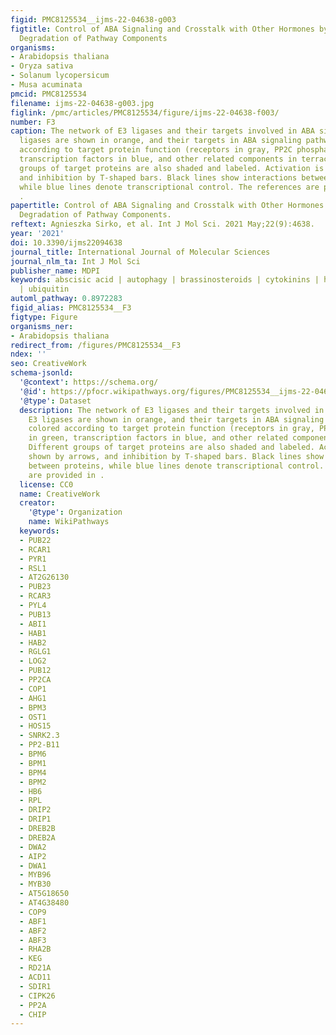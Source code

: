 ```yaml
---
figid: PMC8125534__ijms-22-04638-g003
figtitle: Control of ABA Signaling and Crosstalk with Other Hormones by the Selective
  Degradation of Pathway Components
organisms:
- Arabidopsis thaliana
- Oryza sativa
- Solanum lycopersicum
- Musa acuminata
pmcid: PMC8125534
filename: ijms-22-04638-g003.jpg
figlink: /pmc/articles/PMC8125534/figure/ijms-22-04638-f003/
number: F3
caption: The network of E3 ligases and their targets involved in ABA signaling. E3
  ligases are shown in orange, and their targets in ABA signaling pathway are colored
  according to target protein function (receptors in gray, PP2C phosphatases in green,
  transcription factors in blue, and other related components in terracotta). Different
  groups of target proteins are also shaded and labeled. Activation is shown by arrows,
  and inhibition by T-shaped bars. Black lines show interactions between proteins,
  while blue lines denote transcriptional control. The references are provided in
  .
papertitle: Control of ABA Signaling and Crosstalk with Other Hormones by the Selective
  Degradation of Pathway Components.
reftext: Agnieszka Sirko, et al. Int J Mol Sci. 2021 May;22(9):4638.
year: '2021'
doi: 10.3390/ijms22094638
journal_title: International Journal of Molecular Sciences
journal_nlm_ta: Int J Mol Sci
publisher_name: MDPI
keywords: abscisic acid | autophagy | brassinosteroids | cytokinins | hormone crosstalk
  | ubiquitin
automl_pathway: 0.8972283
figid_alias: PMC8125534__F3
figtype: Figure
organisms_ner:
- Arabidopsis thaliana
redirect_from: /figures/PMC8125534__F3
ndex: ''
seo: CreativeWork
schema-jsonld:
  '@context': https://schema.org/
  '@id': https://pfocr.wikipathways.org/figures/PMC8125534__ijms-22-04638-g003.html
  '@type': Dataset
  description: The network of E3 ligases and their targets involved in ABA signaling.
    E3 ligases are shown in orange, and their targets in ABA signaling pathway are
    colored according to target protein function (receptors in gray, PP2C phosphatases
    in green, transcription factors in blue, and other related components in terracotta).
    Different groups of target proteins are also shaded and labeled. Activation is
    shown by arrows, and inhibition by T-shaped bars. Black lines show interactions
    between proteins, while blue lines denote transcriptional control. The references
    are provided in .
  license: CC0
  name: CreativeWork
  creator:
    '@type': Organization
    name: WikiPathways
  keywords:
  - PUB22
  - RCAR1
  - PYR1
  - RSL1
  - AT2G26130
  - PUB23
  - RCAR3
  - PYL4
  - PUB13
  - ABI1
  - HAB1
  - HAB2
  - RGLG1
  - LOG2
  - PUB12
  - PP2CA
  - COP1
  - AHG1
  - BPM3
  - OST1
  - HOS15
  - SNRK2.3
  - PP2-B11
  - BPM6
  - BPM1
  - BPM4
  - BPM2
  - HB6
  - RPL
  - DRIP2
  - DRIP1
  - DREB2B
  - DREB2A
  - DWA2
  - AIP2
  - DWA1
  - MYB96
  - MYB30
  - AT5G18650
  - AT4G38480
  - COP9
  - ABF1
  - ABF2
  - ABF3
  - RHA2B
  - KEG
  - RD21A
  - ACD11
  - SDIR1
  - CIPK26
  - PP2A
  - CHIP
---
```

